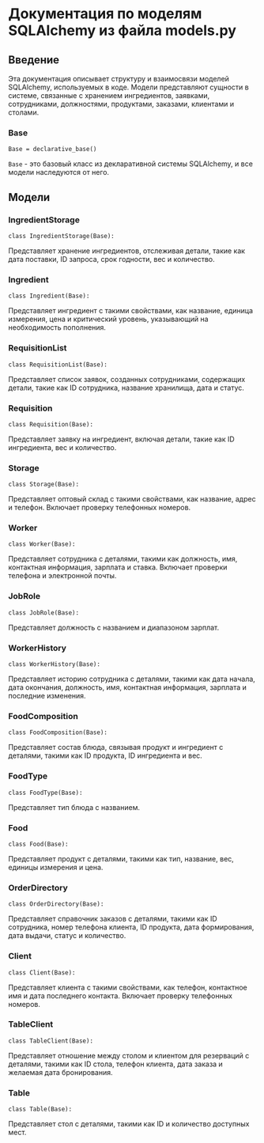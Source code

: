 # Документация по моделям SQLAlchemy из файла <a>models.py</a>

## Введение 

Эта документация описывает структуру и взаимосвязи моделей SQLAlchemy, используемых в коде.
Модели представляют сущности в системе, связанные с хранением ингредиентов, заявками, сотрудниками, должностями,
продуктами, заказами, клиентами и столами.

### **Base**
    Base = declarative_base()

`Base` - это базовый класс из декларативной системы SQLAlchemy, и все модели наследуются от него.

## Модели
### **IngredientStorage**
    class IngredientStorage(Base):

Представляет хранение ингредиентов, отслеживая детали, такие как дата поставки, ID запроса, срок годности,
вес и количество.

### **Ingredient**
    class Ingredient(Base):
Представляет ингредиент с такими свойствами, как название, единица измерения, цена и критический уровень,
указывающий на необходимость пополнения.

### **RequisitionList**
    class RequisitionList(Base):
Представляет список заявок, созданных сотрудниками, содержащих детали, такие как ID сотрудника,
название хранилища, дата и статус.

### **Requisition**
    class Requisition(Base):
Представляет заявку на ингредиент, включая детали, такие как ID ингредиента, вес и количество.

### **Storage**
    class Storage(Base):
Представляет оптовый склад с такими свойствами, как название, адрес и телефон.
Включает проверку телефонных номеров.

### **Worker**
    class Worker(Base):
Представляет сотрудника с деталями, такими как должность, имя, контактная информация, зарплата и ставка.
Включает проверки телефона и электронной почты.

### **JobRole**
    class JobRole(Base):
Представляет должность с названием и диапазоном зарплат.

### **WorkerHistory**
    class WorkerHistory(Base):
Представляет историю сотрудника с деталями, такими как дата начала, дата окончания, должность, имя,
контактная информация, зарплата и последние изменения.

### **FoodComposition**
    class FoodComposition(Base):
Представляет состав блюда, связывая продукт и ингредиент с деталями, такими как ID продукта, ID ингредиента и вес.

### **FoodType**
    class FoodType(Base):
Представляет тип блюда с названием.

### **Food**
    class Food(Base):
Представляет продукт с деталями, такими как тип, название, вес, единицы измерения и цена.

### **OrderDirectory**
    class OrderDirectory(Base):
Представляет справочник заказов с деталями, такими как ID сотрудника, номер телефона клиента, ID продукта,
дата формирования, дата выдачи, статус и количество.

### **Client**
    class Client(Base):
Представляет клиента с такими свойствами, как телефон, контактное имя и дата последнего контакта.
Включает проверку телефонных номеров.

### **TableClient**
    class TableClient(Base):
Представляет отношение между столом и клиентом для резерваций с деталями, такими как ID стола,
телефон клиента, дата заказа и желаемая дата бронирования.

### **Table**
    class Table(Base):
Представляет стол с деталями, такими как ID и количество доступных мест.

